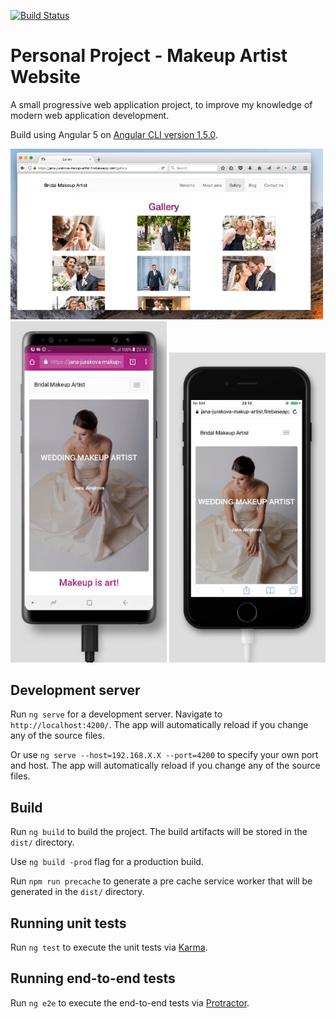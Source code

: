 [![Build Status](https://travis-ci.org/AlexBrownX/makeup-artist-website.svg?branch=master)](https://travis-ci.org/AlexBrownX/makeup-artist-website)

# Personal Project - Makeup Artist Website

A small progressive web application project, to improve my knowledge of modern web application development.

Build using Angular 5 on [Angular CLI version 1.5.0](https://github.com/angular/angular-cli).

<img src="ScreenshotDesktop.jpg" width="500">

<img src="ScreenshotMobile1.jpg" width="250">
<img src="ScreenshotMobile2.jpg" width="250">

## Development server

Run `ng serve` for a development server. Navigate to `http://localhost:4200/`. The app will automatically reload if you change any of the source files.

Or use `ng serve --host=192.168.X.X --port=4200` to specify your own port and host. The app will automatically reload if you change any of the source files.

## Build

Run `ng build` to build the project. The build artifacts will be stored in the `dist/` directory. 

Use `ng build -prod` flag for a production build.

Run `npm run precache` to generate a pre cache service worker that will be generated in the `dist/` directory. 

## Running unit tests

Run `ng test` to execute the unit tests via [Karma](https://karma-runner.github.io).

## Running end-to-end tests

Run `ng e2e` to execute the end-to-end tests via [Protractor](http://www.protractortest.org/).
